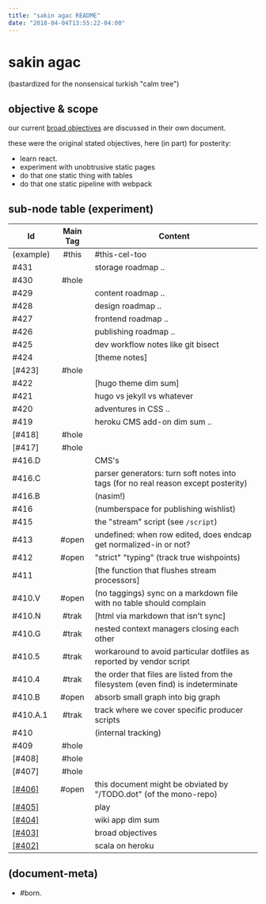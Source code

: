```yaml
---
title: "sakin agac README"
date: "2018-04-04T13:55:22-04:00"
---
```

# sakin agac

(bastardized for the nonsensical turkish "calm tree")




## objective & scope

our current [broad objectives][\[#403\]] are discussed in their own document.

these were the original stated objectives, here (in part) for posterity:
  - learn react.
  - experiment with unobtrusive static pages
  - do that one static thing with tables
  - do that one static pipeline with webpack




## sub-node table (experiment)

|Id                         | Main Tag | Content |
|---------------------------|:-----:|---
|                 (example) | #this | #this-cel-too
|                   #431    |       | storage roadmap ..
|                   #430    | #hole |
|                   #429    |       | content roadmap ..
|                   #428    |       | design roadmap ..
|                   #427    |       | frontend roadmap ..
|                   #426    |       | publishing roadmap ..
|                   #425    |       | dev workflow notes like git bisect
|                   #424    |       | [theme notes]
|                  [#423]   | #hole |
|                   #422    |       | [hugo theme dim sum]
|                   #421    |       | hugo vs jekyll vs whatever
|                   #420    |       | adventures in CSS ..
|                   #419    |       | heroku CMS add-on dim sum ..
|                  [#418]   | #hole |
|                  [#417]   | #hole |
|                   #416.D  |       | CMS's
|                   #416.C  |       | parser generators: turn soft notes into tags (for no real reason except posterity)
|                   #416.B  |       | (nasim!)
|                   #416    |       | (numberspace for publishing wishlist)
|                   #415    |       | the "stream" script (see `/script`)
|                   #413    | #open | undefined: when row edited, does endcap get normalized-in or not?
|                   #412    | #open | "strict" "typing" (track true wishpoints)
|                   #411    |       | [the function that flushes stream processors]
|                   #410.V  | #open | (no taggings) sync on a markdown file with no table should complain
|                   #410.N  | #trak | [html via markdown that isn't sync]
|                   #410.G  | #trak | nested context managers closing each other
|                   #410.5  | #trak | workaround to avoid particular dotfiles as reported by vendor script
|                   #410.4  | #trak | the order that files are listed from the filesystem (even find) is indeterminate
|                   #410.B  | #open | absorb small graph into big graph
|                   #410.A.1| #trak | track where we cover specific producer scripts
|                   #410    |       | (internal tracking)
|                   #409    | #hole |
|                  [#408]   | #hole |
|                  [#407]   | #hole |
|<a name=406></a>[\[#406\]] | #open | this document might be obviated by "/TODO.dot" (of the mono-repo)
|<a name=405></a>[\[#405\]] |       | play
|<a name=404></a>[\[#404\]] |       | wiki app dim sum
|<a name=403></a>[\[#403\]] |       | broad objectives
|<a name=402></a>[\[#402\]] |       | scala on heroku





[\[#406\]]: 406-strategic-dependency-graph.dot
[\[#405\]]: 405-play.md
[\[#404\]]: 404-wiki-app-dim-sum.md
[\[#403\]]: 403-broad-objectives.md
[\[#402\]]: 402-heroku-and-scala.md




## (document-meta)

  - #born.
